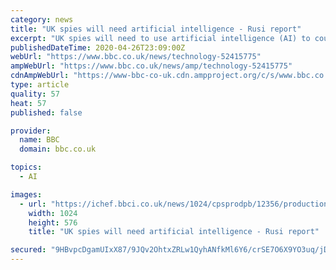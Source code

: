 ```yaml
---
category: news
title: "UK spies will need artificial intelligence - Rusi report"
excerpt: "UK spies will need to use artificial intelligence (AI) to counter a range of threats, an intelligence report says. Adversaries are likely to use the technology for attacks in cyberspace and on the political system,"
publishedDateTime: 2020-04-26T23:09:00Z
webUrl: "https://www.bbc.co.uk/news/technology-52415775"
ampWebUrl: "https://www.bbc.co.uk/news/amp/technology-52415775"
cdnAmpWebUrl: "https://www-bbc-co-uk.cdn.ampproject.org/c/s/www.bbc.co.uk/news/amp/technology-52415775"
type: article
quality: 57
heat: 57
published: false

provider:
  name: BBC
  domain: bbc.co.uk

topics:
  - AI

images:
  - url: "https://ichef.bbci.co.uk/news/1024/cpsprodpb/12356/production/_111928547_gettyimages-881638976.jpg"
    width: 1024
    height: 576
    title: "UK spies will need artificial intelligence - Rusi report"

secured: "9HBvpcDgamUIxX87/9JQv2OhtxZRLw1QyhANfkMl6Y6/crSE7O6X9YO3uq/jDyX1ZQWKTx5lXOhcdiK3Fd5DNE3dFaXO9923+1q4kTsvwDjOizqr9fDlhCKNt8g2Va2hr9fg7ttcxd7cLdKSjdbaqxvmG+YO9dCij2TUQUmFGt9VG6tw1ziZkEPeMocyFdNC8kSHPdW9qnK9ip3wS797QRLcFkYD1WmYh+6U8xTeTiibhhMVFJys1oxBiO06y+sSpQyIEqnZMjKucnwchSUoCn7mCbItRVs4LA+HGyYpiq76ii2l+5oBUsF8NEJX7N0p;Hw3r/hUupIn3EsLnkB0jWA=="
---
```


